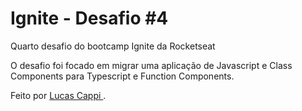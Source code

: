 # Ignite - Desafio #4

Quarto desafio do bootcamp Ignite da Rocketseat <br />

O desafio foi focado em migrar uma aplicação de Javascript e Class Components para Typescript e Function Components.

Feito por <a href="https://www.linkedin.com/in/lucas-cappi-2707891b4/" target="_blank"> Lucas Cappi </a>. <br />
<br />
